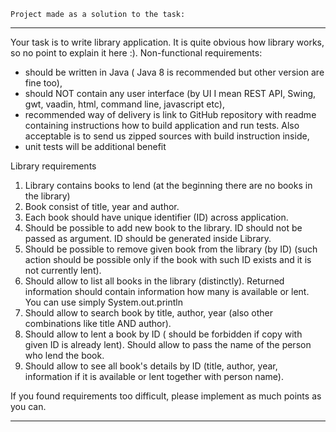 	Project made as a solution to the task:
------------------------------------------------------------------------------------------------------------------------------------------
Your task is to write library application. It is quite obvious how library works, so no point to explain it here :).
Non-functional requirements:
- should be written in Java ( Java 8 is recommended but other version are fine too),
- should NOT contain any user interface (by UI I mean REST API, Swing, gwt, vaadin, html, command line, javascript etc),
- recommended way of delivery is link to GitHub repository with readme containing instructions how to build application and run tests. Also acceptable is to send us zipped sources with build    instruction inside,
- unit tests will be additional benefit

Library requirements
1. Library contains books to lend (at the beginning there are no books in the library)
2. Book consist of title, year and author.
4. Each book should have unique identifier (ID) across application.
5. Should be possible to add new book to the library. ID should not be passed as argument. ID should be generated inside Library.
6. Should be possible to remove given book from the library (by ID) (such action should be possible only if the book with such ID exists and it is not currently lent).
7. Should allow to list all books in the library (distinctly). Returned information should contain information how many is available or lent. You can use simply System.out.println
8. Should allow to search book by title, author, year (also other combinations like title AND author).
9. Should allow to lent a book by ID ( should be forbidden if copy with given ID is already lent). Should allow to pass the name of the person who lend the book.
10. Should allow to see all book's details by ID (title, author, year, information if it is available or lent together with person name).

If you found requirements too difficult, please implement as much points as you can.

-----------------------------------------------------------------------------------------------------------------------------------------

